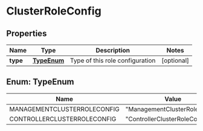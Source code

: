 # ClusterRoleConfig

## Properties
Name | Type | Description | Notes
------------ | ------------- | ------------- | -------------
**type** | [**TypeEnum**](#TypeEnum) | Type of this role configuration |  [optional]

<a name="TypeEnum"></a>
## Enum: TypeEnum
Name | Value
---- | -----
MANAGEMENTCLUSTERROLECONFIG | &quot;ManagementClusterRoleConfig&quot;
CONTROLLERCLUSTERROLECONFIG | &quot;ControllerClusterRoleConfig&quot;
